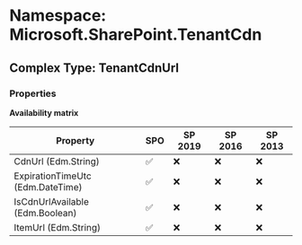 # Namespace: Microsoft.SharePoint.TenantCdn

## Complex Type: TenantCdnUrl

### Properties

**Availability matrix**

Property | SPO | SP 2019 | SP 2016 | SP 2013
----------|-----|---------|---------|--------
CdnUrl (Edm.String) | ✅ | ❌ | ❌ | ❌
ExpirationTimeUtc (Edm.DateTime) | ✅ | ❌ | ❌ | ❌
IsCdnUrlAvailable (Edm.Boolean) | ✅ | ❌ | ❌ | ❌
ItemUrl (Edm.String) | ✅ | ❌ | ❌ | ❌
